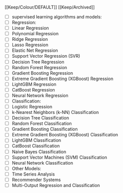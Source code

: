 [[Keep/Colour/DEFAULT]] [[Keep/Archived]] 

- [ ]  supervised learning algorithms and models:
- [ ] Regression:
- [ ] Linear Regression
- [ ] Polynomial Regression
- [ ] Ridge Regression
- [ ] Lasso Regression
- [ ] Elastic Net Regression
- [ ] Support Vector Regression (SVR)
- [ ] Decision Tree Regression
- [ ] Random Forest Regression
- [ ] Gradient Boosting Regression
- [ ] Extreme Gradient Boosting (XGBoost) Regression
- [ ] LightGBM Regression
- [ ] CatBoost Regression
- [ ] Neural Network Regression
- [ ] Classification:
- [ ] Logistic Regression
- [ ] k-Nearest Neighbors (k-NN) Classification
- [ ] Decision Tree Classification
- [ ] Random Forest Classification
- [ ] Gradient Boosting Classification
- [ ] Extreme Gradient Boosting (XGBoost) Classification
- [ ] LightGBM Classification
- [ ] CatBoost Classification
- [ ] Naive Bayes Classification
- [ ] Support Vector Machines (SVM) Classification
- [ ] Neural Network Classification
- [ ] Other Models:
- [ ] Time Series Analysis
- [ ] Recommender Systems
- [ ] Multi-Output Regression and Classification
